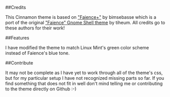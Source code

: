 ##Credits

This Cinnamon theme is based on ["Faience+"](http://cinnamon-spices.linuxmint.com/themes/view/148) by bimsebasse 
which is a port of the original ["Faience" Gnome Shell theme](http://tiheum.deviantart.com/art/GTK3-Gnome-Shell-Faience-255097456) by tiheum.
All credits go to these authors for their work!

##Features

I have modified the theme to match Linux Mint's green color scheme
instead of Faience's blue tone.

##Contribute

It may not be complete as I have yet to work through all of the 
theme's css, but for my particular setup I have not recognized 
missing parts so far.
If you find something that does not fit in well don't mind telling me
or contributing to the theme directly on Github :-)
